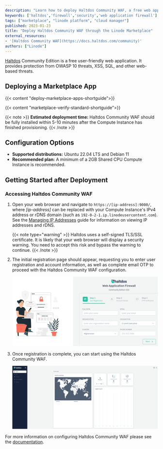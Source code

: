 ```yaml
---
description: "Learn how to deploy Haltdos Community WAF, a free web application firewall, on the Linode platform."
keywords: ['haltdos','firewall','security','web application firewall']
tags: ["marketplace", "linode platform", "cloud manager"]
published: 2023-01-23
title: "Deploy Haltdos Community WAF through the Linode Marketplace"
external_resources:
- '[Haltdos Community WAF](https://docs.haltdos.com/community)'
authors: ["Linode"]
---
```


[Haltdos](https://www.haltdos.com/) Community Edition is a free user-friendly web application. It provides protection from OWASP 10 threats, XSS, SQL, and other web-based threats.

## Deploying a Marketplace App

{{< content "deploy-marketplace-apps-shortguide">}}

{{< content "marketplace-verify-standard-shortguide">}}

{{< note >}}
**Estimated deployment time:** Haltdos Community WAF should be fully installed within 5-10 minutes after the Compute Instance has finished provisioning.
{{< /note >}}

## Configuration Options

- **Supported distributions:** Ubuntu 22.04 LTS and Debian 11
- **Recommended plan:** A minimum of a 2GB Shared CPU Compute Instance is recommended.

## Getting Started after Deployment

### Accessing Haltdos Community WAF

1. Open your web browser and navigate to `https://[ip-address]:9000/`, where *[ip-address]* can be replaced with your Compute Instance's IPv4 address or rDNS domain (such as `192-0-2-1.ip.linodeusercontent.com`). See the [Managing IP Addresses](/docs/products/compute/compute-instances/guides/manage-ip-addresses/) guide for information on viewing IP addresses and rDNS.

    {{< note type="warning" >}}
    Haltdos uses a self-signed TLS/SSL certificate. It is likely that your web browser will display a security warning. You need to accept this risk and bypass the warning to continue.
    {{< /note >}}

1. The initial registration page  should appear, requesting you to enter user registration and account information, as well as complete email OTP to proceed with the Haltdos Community WAF configuration.

    ![Haltdos registration page](haltdos-registration.png)

1. Once registration is complete, you can start using the Haltdos Community WAF.

    ![Haltdos home page](haltdos-home.png)

For more information on configuring Haltdos Community WAF please see the [documentation](https://docs.haltdos.com/community/docs/overview).